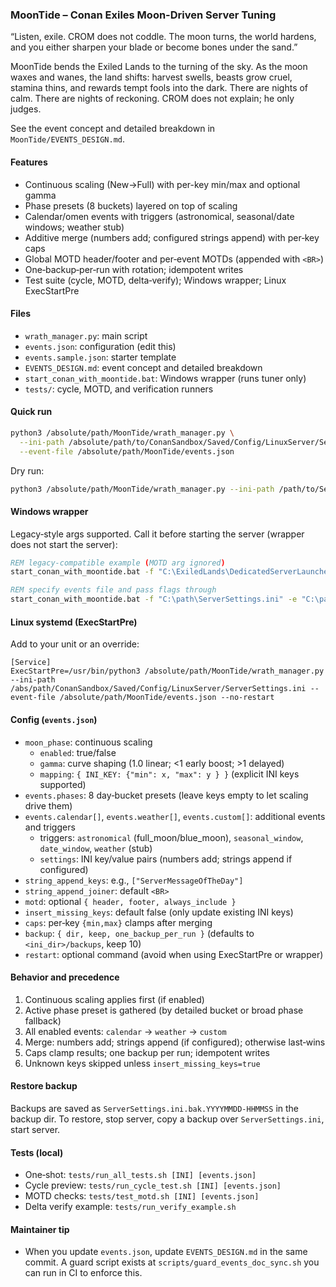 ### MoonTide – Conan Exiles Moon-Driven Server Tuning

“Listen, exile. CROM does not coddle. The moon turns, the world hardens, and you either sharpen your blade or become bones under the sand.”

MoonTide bends the Exiled Lands to the turning of the sky. As the moon waxes and wanes, the land shifts: harvest swells, beasts grow cruel, stamina thins, and rewards tempt fools into the dark. There are nights of calm. There are nights of reckoning. CROM does not explain; he only judges.

See the event concept and detailed breakdown in `MoonTide/EVENTS_DESIGN.md`.

#### Features
- Continuous scaling (New→Full) with per-key min/max and optional gamma
- Phase presets (8 buckets) layered on top of scaling
- Calendar/omen events with triggers (astronomical, seasonal/date windows; weather stub)
- Additive merge (numbers add; configured strings append) with per‑key caps
- Global MOTD header/footer and per‑event MOTDs (appended with `<BR>`)
- One‑backup‑per‑run with rotation; idempotent writes
- Test suite (cycle, MOTD, delta‑verify); Windows wrapper; Linux ExecStartPre

#### Files
- `wrath_manager.py`: main script
- `events.json`: configuration (edit this)
- `events.sample.json`: starter template
- `EVENTS_DESIGN.md`: event concept and detailed breakdown
- `start_conan_with_moontide.bat`: Windows wrapper (runs tuner only)
- `tests/`: cycle, MOTD, and verification runners

#### Quick run
```bash
python3 /absolute/path/MoonTide/wrath_manager.py \
  --ini-path /absolute/path/to/ConanSandbox/Saved/Config/LinuxServer/ServerSettings.ini \
  --event-file /absolute/path/MoonTide/events.json
```
Dry run:
```bash
python3 /absolute/path/MoonTide/wrath_manager.py --ini-path /path/to/ServerSettings.ini --event-file /absolute/path/MoonTide/events.json --dry-run
```

#### Windows wrapper
Legacy‑style args supported. Call it before starting the server (wrapper does not start the server):
```bat
REM legacy‑compatible example (MOTD arg ignored)
start_conan_with_moontide.bat -f "C:\ExiledLands\DedicatedServerLauncher\ConanExilesDedicatedServer\ConanSandbox\Saved\Config\WindowsServer\ServerSettings.ini" -m "C:\path\MOTD.txt"

REM specify events file and pass flags through
start_conan_with_moontide.bat -f "C:\path\ServerSettings.ini" -e "C:\path\events.json" --no-restart
```

#### Linux systemd (ExecStartPre)
Add to your unit or an override:
```
[Service]
ExecStartPre=/usr/bin/python3 /absolute/path/MoonTide/wrath_manager.py --ini-path /abs/path/ConanSandbox/Saved/Config/LinuxServer/ServerSettings.ini --event-file /absolute/path/MoonTide/events.json --no-restart
```

#### Config (`events.json`)
- `moon_phase`: continuous scaling
  - `enabled`: true/false
  - `gamma`: curve shaping (1.0 linear; <1 early boost; >1 delayed)
  - `mapping`: `{ INI_KEY: {"min": x, "max": y } }` (explicit INI keys supported)
- `events.phases`: 8 day‑bucket presets (leave keys empty to let scaling drive them)
- `events.calendar[]`, `events.weather[]`, `events.custom[]`: additional events and triggers
  - triggers: `astronomical` (full_moon/blue_moon), `seasonal_window`, `date_window`, `weather` (stub)
  - `settings`: INI key/value pairs (numbers add; strings append if configured)
- `string_append_keys`: e.g., `["ServerMessageOfTheDay"]`
- `string_append_joiner`: default ` <BR> `
- `motd`: optional `{ header, footer, always_include }`
- `insert_missing_keys`: default false (only update existing INI keys)
- `caps`: per‑key `{min,max}` clamps after merging
- `backup`: `{ dir, keep, one_backup_per_run }` (defaults to `<ini_dir>/backups`, keep 10)
- `restart`: optional command (avoid when using ExecStartPre or wrapper)

#### Behavior and precedence
1) Continuous scaling applies first (if enabled)
2) Active phase preset is gathered (by detailed bucket or broad phase fallback)
3) All enabled events: `calendar` → `weather` → `custom`
4) Merge: numbers add; strings append (if configured); otherwise last‑wins
5) Caps clamp results; one backup per run; idempotent writes
6) Unknown keys skipped unless `insert_missing_keys=true`

#### Restore backup
Backups are saved as `ServerSettings.ini.bak.YYYYMMDD-HHMMSS` in the backup dir. To restore, stop server, copy a backup over `ServerSettings.ini`, start server.

#### Tests (local)
- One‑shot: `tests/run_all_tests.sh [INI] [events.json]`
- Cycle preview: `tests/run_cycle_test.sh [INI] [events.json]`
- MOTD checks: `tests/test_motd.sh [INI] [events.json]`
- Delta verify example: `tests/run_verify_example.sh`

#### Maintainer tip
- When you update `events.json`, update `EVENTS_DESIGN.md` in the same commit. A guard script exists at `scripts/guard_events_doc_sync.sh` you can run in CI to enforce this.


